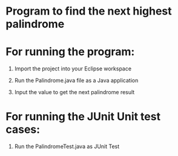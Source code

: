 # Program to find the next highest palindrome

# For running the program:

1. Import the project into your Eclipse workspace

2. Run the Palindrome.java file as a Java application

3. Input the value to get the next palindrome result

# For running the JUnit Unit test cases:

1. Run the PalindromeTest.java as JUnit Test